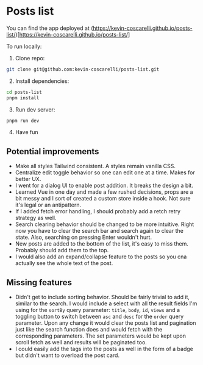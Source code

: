 # Posts list
You can find the app deployed at (https://kevin-coscarelli.github.io/posts-list/)[https://kevin-coscarelli.github.io/posts-list/]

To run locally:
1. Clone repo:
``` sh
git clone git@github.com:kevin-coscarelli/posts-list.git
```
2. Install dependencies:
``` sh
cd posts-list
pnpm install
```
3. Run dev server:
``` sh
pnpm run dev
```
4. Have fun

## Potential improvements
- Make all styles Tailwind consistent. A styles remain vanilla CSS.
- Centralize edit toggle behavior so one can edit one at a time. Makes for better UX.
- I went for a dialog UI to enable post addition. It breaks the design a bit.
- Learned Vue in one day and made a few rushed decisions, props are a bit messy and I sort of created a custom store inside a hook. Not sure it's legal or an antipattern.
- If I added fetch error handling, I should probably add a retch retry strategy as well.
- Search clearing behavior should be changed to be more intuitive. Right now you have to clear the search bar and search again to clear the state. Also, searching on pressing Enter wouldn't hurt.
- New posts are added to the bottom of the list, it's easy to miss them. Probably should add them to the top.
- I would also add an expand/collapse feature to the posts so you cna actually see the whole text of the post.

## Missing features
- Didn't get to include sorting behavior. Should be fairly trivial to add it, similar to the search. I would include a select with all the result fields I'm using for the `sortBy` query parameter: `title`, `body`, `id`, `views` and a toggling button to switch between `asc` and `desc` for the `order` query parameter. Upon any change it would clear the posts list and pagination just like the search function does and would fetch with the corresponding parameters. The set parameters would be kept upon scroll fetch as well and results will be paginated too.
- I could easily add the tags into the posts as well in the form of a badge but didn't want to overload the post card.